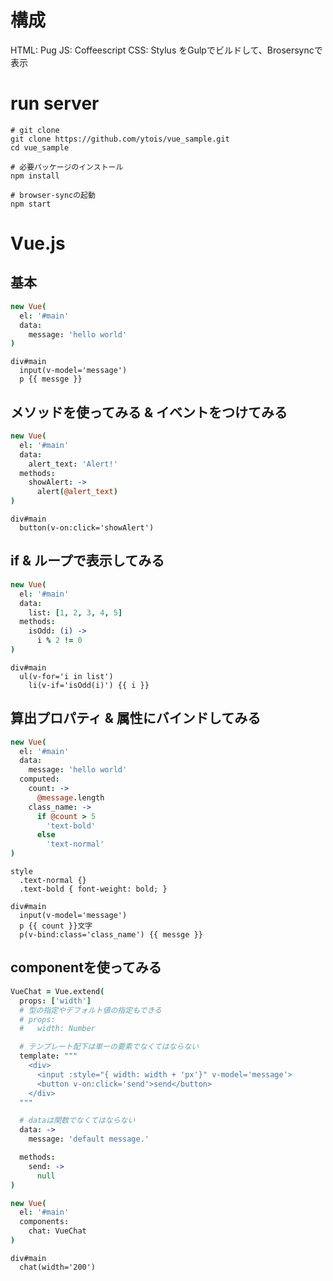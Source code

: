 # 構成

HTML: Pug
JS:   Coffeescript
CSS:  Stylus
をGulpでビルドして、Brosersyncで表示

# run server

```
# git clone
git clone https://github.com/ytois/vue_sample.git
cd vue_sample

# 必要パッケージのインストール
npm install

# browser-syncの起動
npm start
```

# Vue.js

## 基本

```CoffeeScript
new Vue(
  el: '#main'
  data:
    message: 'hello world'
)
```

```Pug
div#main
  input(v-model='message')
  p {{ messge }}
```

## メソッドを使ってみる & イベントをつけてみる

```CoffeeScript
new Vue(
  el: '#main'
  data:
    alert_text: 'Alert!'
  methods:
    showAlert: ->
      alert(@alert_text)
)
```

```Pug
div#main
  button(v-on:click='showAlert')
```

## if & ループで表示してみる

```CoffeeScript
new Vue(
  el: '#main'
  data:
    list: [1, 2, 3, 4, 5]
  methods:
    isOdd: (i) ->
      i % 2 != 0
)
```

```Pug
div#main
  ul(v-for='i in list')
    li(v-if='isOdd(i)') {{ i }}
```

## 算出プロパティ & 属性にバインドしてみる

```CoffeeScript
new Vue(
  el: '#main'
  data:
    message: 'hello world'
  computed:
    count: ->
      @message.length
    class_name: ->
      if @count > 5
        'text-bold'
      else
        'text-normal'
)
```

```Pug
style
  .text-normal {}
  .text-bold { font-weight: bold; }

div#main
  input(v-model='message')
  p {{ count }}文字
  p(v-bind:class='class_name') {{ messge }}
```

## componentを使ってみる

```CoffeeScript
VueChat = Vue.extend(
  props: ['width']
  # 型の指定やデフォルト値の指定もできる
  # props:
  #   width: Number

  # テンプレート配下は単一の要素でなくてはならない
  template: """
    <div>
      <input :style="{ width: width + 'px'}" v-model='message'>
      <button v-on:click='send'>send</button>
    </div>
  """

  # dataは関数でなくてはならない
  data: ->
    message: 'default message.'

  methods:
    send: ->
      null
)

new Vue(
  el: '#main'
  components:
    chat: VueChat
)
```

```Pug
div#main
  chat(width='200')
```
